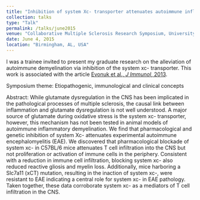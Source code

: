 ```yaml
---
title: "Inhibition of system Xc- transporter attenuates autoimmune inflammatory demyelination."
collection: talks
type: "Talk"
permalink: /talks/june2015
venue: "Collaborative Multiple Sclerosis Research Symposium, University of Alabama at Birmingham"
date: June 4, 2015
location: "Birmingham, AL, USA"
---
```


I was a trainee invited to present my graduate research on the alleviation of autoimmune demyelination via inhibition of the system xc- transporter. This work is associated with the article <a href="https://ksevonuk.github.io/publication/evonukjimmunol2015">Evonuk et al., <i>J Immunol</i>, 2013</a>.

Symposium theme: Etiopathogenic, immunological and clinical concepts

Abstract: While glutamate dysregulation in the CNS has been implicated in the pathological processes of multiple sclerosis, the causal link between inflammation and glutamate dysregulation is not well understood. A major source of glutamate during oxidative stress is the system xc- transporter, however, this mechanism has not been tested in animal models of autoimmune inflammatory demyelination. We find that pharmacological and genetic inhibition of system Xc- attenuates experimental autoimmune encephalomyelitis (EAE). We discovered that pharmacological blockade of system xc- in C57BL/6 mice attenuates T cell infiltration into the CNS but not proliferation or activation of immune cells in the periphery. Consistent with a reduction in immune cell infiltration, blocking system xc- also reduced reactive gliosis and myelin loss. Additionally, mice harboring a Slc7a11 (xCT) mutation, resulting in the inaction of system xc-, were resistant to EAE indicating a central role for system xc- in EAE pathology. Taken together, these data corroborate system xc- as a mediators of T cell infiltration in the CNS.
